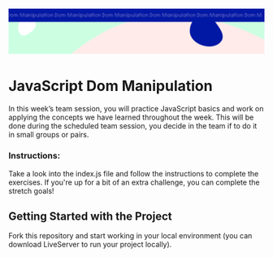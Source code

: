 <h1 align="center">
  <a href="">
    <img src="src/assets/week2.svg" alt="Boiler Plate">
  </a>
</h1>

# JavaScript Dom Manipulation

In this week’s team session, you will practice JavaScript basics and work on applying the concepts we have learned throughout the week. This will be done during the scheduled team session, you decide in the team if to do it in small groups or pairs.

### Instructions:

Take a look into the index.js file and follow the instructions to complete the exercises. If you're up for a bit of an extra challenge, you can complete the stretch goals!

## Getting Started with the Project

Fork this repository and start working in your local environment (you can download LiveServer to run your project locally).

